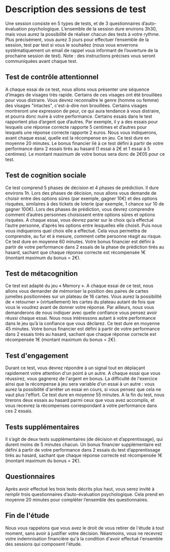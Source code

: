 # Description des sessions de test
Une session consiste en 5 types de tests, et de 3 questionnaires d’auto-évaluation psychologique. L’ensemble de la session dure environs 3h30, mais vous aurez la possibilité de réaliser chacun des tests à votre rythme. Plus précisément, vous aurez 3 jours pour effectuer l’ensemble de la session, test par test si vous le souhaitez (nous vous enverrons systématiquement un email de rappel vous informant de l’ouverture de la prochaine session de test).
Note : des instructions précises vous seront communiquées avant chaque test.

## Test de contrôle attentionnel
A chaque essai de ce test, nous allons vous présenter une séquence d’images de visages très rapide. Certains de ces visages ont été brouillées pour vous distraire. Vous devrez reconnaître le genre (homme ou femme) des visages "intactes", c'est-à-dire non brouillées. Certains visages montreront une expression de peur, ce qui aura tendance à vous distraire, et pourra donc nuire à votre performance.
Certains essais dans le test rapportent plus d’argent que d’autres. Par exemple, il y a des essais pour lesquels une réponse correcte rapporte 5 centimes et d’autres pour lesquels une réponse correcte rapporte 2 euros. Nous vous indiquerons, avant chaque essai, quelle est la récompense en jeu.
Ce test dure en moyenne 20 minutes. Le bonus financier lié à ce test défini à partir de votre performance dans 2 essais tirés au hasard (1 essai à 2€ et 1 essai à 5 centimes). Le montant maximum de votre bonus sera donc de 2€05 pour ce test.

## Test de cognition sociale
Ce test comprend 5 phases de décision et 4 phases de prédiction. Il dure environs 1h.
Lors des phases de décision, nous allons vous demande de choisir entre des options sûres (par exemple, gagner 10€) et des options risquées, similaires à des tickets de loterie (par exemple, 1 chance sur 10 de gagner 100€). Lors des phases de prédiction, vous devrez comprendre comment
d’autres personnes choisissent entre options sûres et options risquées. A chaque essai, vous devrez parier sur le choix qu’a effectué l’autre personne, d’après les options entre lesquelles elle choisit. Puis nous vous indiquerons quel choix elle a effectué. Cela vous permettra de comprendre, au fur et à mesure, comment cette personne réagit au risque.
Ce test dure en moyenne 60 minutes. Votre bonus financier est défini à partir de votre performance dans 2 essais de la phase de prédiction tirés au hasard, sachant que chaque réponse correcte est récompensée 1€ (montant maximum du bonus = 2€).

## Test de métacognition
Ce test est adapté du jeu « Memory ». A chaque essai de ce test, nous allons vous demander de mémoriser la position des paires de cartes jumelles positionnées sur un plateau de 16 cartes. Vous aurez la possibilité de « retourner » (virtuellement) les cartes du plateau autant de fois que vous le voudrez avant de donner votre réponse. Par ailleurs, nous vous demanderons de nous indiquer avec quelle confiance vous pensez avoir réussi chaque essai. Nous nous intéressons autant à votre performance dans le jeu qu’à la confiance que vous déclarez.
Ce test dure en moyenne 45 minutes. Votre bonus financier est défini à partir de votre performance dans 2 essais tirés au hasard, sachant que chaque réponse correcte est récompensée 1€ (montant maximum du bonus = 2€).

## Test d'engagement
Durant ce test, vous devrez répondre à un signal tout en déplaçant rapidement votre attention d'un point à un autre. A chaque essai que vous réussirez, vous gagnerez de l'argent en bonus. La difficulté de l'exercice ainsi que la récompense à jeu sera variable d'un essai à un autre : vous aurez la possibilité d'arrêter un essai en cours, si vous pensez que cela ne vaut plus l'effort.
Ce test dure en moyenne 55 minutes. A la fin du test, nous tirerons deux essais au hasard parmi ceux que vous avez accomplis, et vous recevrez la récompenses correspondant à votre performance dans ces 2 essais.

## Tests supplémentaires
Il s’agit de deux tests supplémentaires (de décision et d’apprentissage), qui durent moins de 5 minutes chacun. Un bonus financier supplémentaire est défini à partir de votre performance dans 2 essais du test d’apprentissage tirés au hasard, sachant que chaque réponse correcte est récompensée 1€ (montant maximum du bonus = 2€).

## Questionnaires
Après avoir effectué les trois tests décrits plus haut, vous serez invité à remplir trois questionnaires d’auto-évaluation psychologique. Cela prend en moyenne 20 minutes pour compléter l’ensemble des questionnaires.

## Fin de l'étude
Nous vous rappelons que vous avez le droit de vous retirer de l'étude à tout moment, sans avoir à justifier votre décision. Néanmoins, vous ne recevrez votre indemnisation financière qu'à la condition d'avoir effectué l'ensemble des sessions qui composent l'étude.
